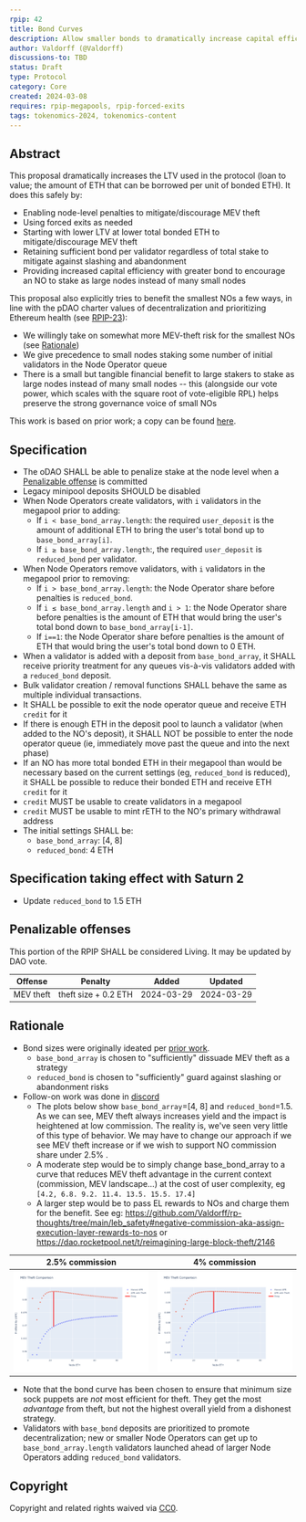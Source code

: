 ```yaml
---
rpip: 42
title: Bond Curves
description: Allow smaller bonds to dramatically increase capital efficiency
author: Valdorff (@Valdorff)
discussions-to: TBD
status: Draft
type: Protocol
category: Core
created: 2024-03-08
requires: rpip-megapools, rpip-forced-exits
tags: tokenomics-2024, tokenomics-content
---
```


## Abstract
This proposal dramatically increases the LTV used in the protocol (loan to value; the amount of ETH that can be borrowed per unit of bonded ETH). It does this safely by:
- Enabling node-level penalties to mitigate/discourage MEV theft
- Using forced exits as needed
- Starting with lower LTV at lower total bonded ETH to mitigate/discourage MEV theft
- Retaining sufficient bond per validator regardless of total stake to mitigate against slashing and abandonment 
- Providing increased capital efficiency with greater bond to encourage an NO to stake as large nodes instead of many small nodes

This proposal also explicitly tries to benefit the smallest NOs a few ways, in line with the pDAO charter values of decentralization and prioritizing Ethereum health (see [RPIP-23](./RPIP-23.md)):
- We willingly take on somewhat more MEV-theft risk for the smallest NOs (see [Rationale](#rationale))
- We give precedence to small nodes staking some number of initial validators in the Node Operator queue 
- There is a small but tangible financial benefit to large stakers to stake as large nodes instead of many small nodes -- this (alongside our vote power, which scales with the square root of vote-eligible RPL) helps preserve the strong governance voice of small NOs



This work is based on prior work; a copy can be found [here](../assets/rpip-42/bond_curves.md).

## Specification
- The oDAO SHALL be able to penalize stake at the node level when a [Penalizable offense](#penalizable-offenses) is committed
- Legacy minipool deposits SHOULD be disabled
- When Node Operators create validators, with `i` validators in the megapool prior to adding:
  - If `i < base_bond_array.length`: the required `user_deposit` is the amount of additional ETH to bring the user's total bond up to `base_bond_array[i]`.
  - If `i ≥ base_bond_array.length`:, the required `user_deposit` is `reduced_bond` per validator.
- When Node Operators remove validators, with `i` validators in the megapool prior to removing:
  - If `i > base_bond_array.length`: the Node Operator share before penalties is `reduced_bond`.
  - If `i ≤ base_bond_array.length` and `i > 1`: the Node Operator share before penalties is the amount of ETH that would bring the user's total bond down to `base_bond_array[i-1]`.
  - If `i==1`: the Node Operator share before penalties is the amount of ETH that would bring the user's total bond down to 0 ETH.
- When a validator is added with a deposit from `base_bond_array`, it SHALL receive priority treatment for any queues vis-à-vis validators added with a `reduced_bond` deposit.
- Bulk validator creation / removal functions SHALL behave the same as multiple individual transactions.
- It SHALL be possible to exit the node operator queue and receive ETH `credit` for it
- If there is enough ETH in the deposit pool to launch a validator (when added to the NO's deposit), it SHALL NOT be possible to enter the node operator queue (ie, immediately move past the queue and into the next phase)
- If an NO has more total bonded ETH in their megapool than would be necessary based on the current settings (eg, `reduced_bond` is reduced), it SHALL be possible to reduce their bonded ETH and receive ETH `credit` for it
- `credit` MUST be usable to create validators in a megapool
- `credit` MUST be usable to mint rETH to the NO's primary withdrawal address 
- The initial settings SHALL be:
  - `base_bond_array`: [4, 8]
  - `reduced_bond`: 4 ETH

## Specification taking effect with Saturn 2
- Update `reduced_bond` to 1.5 ETH


## Penalizable offenses
This portion of the RPIP SHALL be considered Living. It may be updated by DAO vote.

| Offense   | Penalty              | Added      | Updated    |
|-----------|----------------------|------------|------------|
| MEV theft | theft size + 0.2 ETH | 2024-03-29 | 2024-03-29 |

## Rationale
- Bond sizes were originally ideated per [prior work](../assets/rpip-42/bond_curves.md).
  - `base_bond_array` is chosen to "sufficiently" dissuade MEV theft as a strategy
  - `reduced_bond` is chosen to "sufficiently" guard against slashing or abandonment risks
- Follow-on work was done in [discord](https://discord.com/channels/405159462932971535/1228753782402318427/1228914436924772352)
  - The plots below show `base_bond_array`=[4, 8] and `reduced_bond`=1.5. As we can see, MEV theft always increases yield and the impact is heightened at low commission. The reality is, we've seen very little of this type of behavior. We may have to change our approach if we see MEV theft increase or if we wish to support NO commission share under 2.5% .
  - A moderate step would be to simply change base_bond_array to a curve that reduces MEV theft advantage in the current context (commission, MEV landscape...) at the cost of user complexity, eg `[4.2, 6.8. 9.2. 11.4. 13.5. 15.5. 17.4]`
  - A larger step would be to pass EL rewards to NOs and charge them for the benefit. See eg: <https://github.com/Valdorff/rp-thoughts/tree/main/leb_safety#negative-commission-aka-assign-execution-layer-rewards-to-nos> or <https://dao.rocketpool.net/t/reimagining-large-block-theft/2146>

| 2.5% commission                                 | 4% commission                                |
|-------------------------------------------------|----------------------------------------------|
| ![img.png](../assets/rpip-42/theft_2.5pct.png)  | ![img.png](../assets/rpip-42/theft_4pct.png) |

- Note that the bond curve has been chosen to ensure that minimum size sock puppets are _not_ most efficient for theft. They get the most _advantage_ from theft, but not the highest overall yield from a dishonest strategy.
- Validators with `base_bond` deposits are prioritized to promote decentralization; new or smaller Node Operators can get up to `base_bond_array.length` validators launched ahead of larger Node Operators adding `reduced_bond` validators.

## Copyright
Copyright and related rights waived via [CC0](https://creativecommons.org/publicdomain/zero/1.0/).
